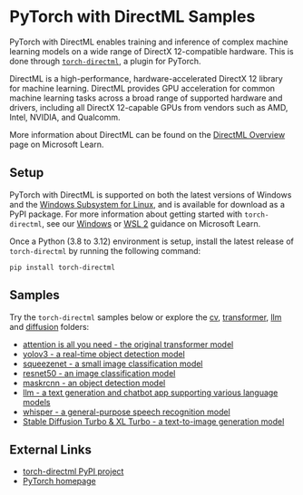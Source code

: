 # PyTorch with DirectML Samples <!-- omit in toc -->

PyTorch with DirectML enables training and inference of complex machine learning models on a wide range of DirectX 12-compatible hardware. This is done through [`torch-directml`](https://pypi.org/project/torch-directml/), a plugin for PyTorch.

DirectML is a high-performance, hardware-accelerated DirectX 12 library for machine learning. DirectML provides GPU acceleration for common machine learning tasks across a broad range of supported hardware and drivers, including all DirectX 12-capable GPUs from vendors such as AMD, Intel, NVIDIA, and Qualcomm.

More information about DirectML can be found on the [DirectML Overview](https://learn.microsoft.com/windows/ai/directml/dml) page on Microsoft Learn.

## Setup
PyTorch with DirectML is supported on both the latest versions of Windows and the [Windows Subsystem for Linux](https://docs.microsoft.com/windows/wsl/about), and is available for download as a PyPI package. For more information about getting started with `torch-directml`, see our [Windows](https://learn.microsoft.com/windows/ai/directml/pytorch-windows) or [WSL 2](https://learn.microsoft.com/windows/ai/directml/pytorch-wsl) guidance on Microsoft Learn.

Once a Python (3.8 to 3.12) environment is setup, install the latest release of `torch-directml` by running the following command:
```
pip install torch-directml
```

## Samples
Try the `torch-directml` samples below or explore the [cv](./cv/), [transformer](./transformer/), [llm](./llm/) and [diffusion](./diffusion/) folders:
* [attention is all you need - the original transformer model](./transformer/attention_is_all_you_need/)
* [yolov3 - a real-time object detection model](./cv/yolov3/)
* [squeezenet - a small image classification model](./cv/squeezenet)
* [resnet50 - an image classification model](./cv/resnet50)
* [maskrcnn - an object detection model](./cv/objectDetection/maskrcnn/)
* [llm - a text generation and chatbot app supporting various language models](./llm/)
* [whisper - a general-purpose speech recognition model](./audio/whisper/)
* [Stable Diffusion Turbo & XL Turbo - a text-to-image generation model](./diffusion/sd/)

## External Links
* [torch-directml PyPI project](https://pypi.org/project/torch-directml/)
* [PyTorch homepage](https://pytorch.org/)
